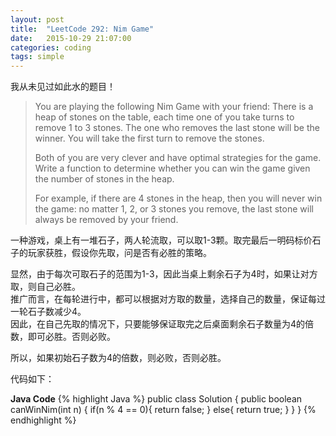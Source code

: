 ```yaml
---
layout: post
title:  "LeetCode 292: Nim Game"
date:   2015-10-29 21:07:00
categories: coding
tags: simple
---
```


我从未见过如此水的题目！

>You are playing the following Nim Game with your friend: There is a heap of stones on the table, each time one of you take turns to remove 1 to 3 stones. The one who removes the last stone will be the winner. You will take the first turn to remove the stones.  
>  
>Both of you are very clever and have optimal strategies for the game. Write a function to determine whether you can win the game given the number of stones in the heap.  
>  
>For example, if there are 4 stones in the heap, then you will never win the game: no matter 1, 2, or 3 stones you remove, the last stone will always be removed by your friend.  

一种游戏，桌上有一堆石子，两人轮流取，可以取1-3颗。取完最后一明码标价石子的玩家获胜，假设你先取，问是否有必胜的策略。  

显然，由于每次可取石子的范围为1-3，因此当桌上剩余石子为4时，如果让对方取，则自己必胜。   
推广而言，在每轮进行中，都可以根据对方取的数量，选择自己的数量，保证每过一轮石子数减少4。  
因此，在自己先取的情况下，只要能够保证取完之后桌面剩余石子数量为4的倍数，即可必胜。否则必败。

所以，如果初始石子数为4的倍数，则必败，否则必胜。  

代码如下：

**Java Code**
{% highlight Java %}
public class Solution {
    public boolean canWinNim(int n) {
        if(n % 4 == 0){
            return false;
        }
        else{
            return true;
        }
    }
}
{% endhighlight %}
